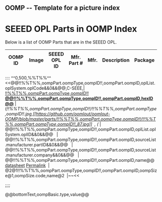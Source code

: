 ## OOMP -- Template for a picture index
SEEED OPL Parts in OOMP Index   
=========================   
Below is a list of OOMP Parts that are in the SEEED OPL.   



| OOMP ID | Image | SEEED<BR>OPL ID | Mfr. Part # | Mfr. | Description | Package |
| ------ | ----- | --------------- | ----------- | ---- | ----------- | ------- |
::::
^^0,500,%%T%%^^
<<@@!!%%T%%,oompPart.oompType,oompID!!,oompPart.oompID,oplList.oplSystem.oplCode&&0&&@@,C-SEEE,| [!!%%T%%,oompPart.oompType,oompID!! <br> __@@!!%%T%%,oompPart.oompType,oompID!!,oompPart.oompID,hexID@@__](https://github.com/oomlout/oomlout-OOMP/wiki/!!%%T%%,oompPart.oompType,oompID!!)  | (*!!%%T%%,oompPart.oompType,oompID!!/!!%%T%%,oompPart.oompType,oompID!!.jpg,[[https://github.com/oomlout/oomlout-OOMP/blob/master/parts/!!%%T%%,oompPart.oompType,oompID!!/!!%%T%%,oompPart.oompType,oompID!!_87.jpg]] &nbsp;,&nbsp;(* | @@!!%%T%%,oompPart.oompType,oompID!!,oompPart.oompID,oplList.oplSystem.oplID&&0&&@@ &nbsp; | @@!!%%T%%,oompPart.oompType,oompID!!,oompPart.oompID,sourceList.manufacturer.partID&&0&&@@ &nbsp; | @@!!%%T%%,oompPart.oompType,oompID!!,oompPart.oompID,sourceList.manufacturer.company&&0&&@@ &nbsp; | @@!!%%T%%,oompPart.oompType,oompID!!,oompPart.oompID,name@@ <br> [datasheet](https://github.com/oomlout/oomlout-OOMP/raw/master/parts/!!%%T%%,oompPart.oompType,oompID!!/!!%%T%%,oompPart.oompType,oompID!!-datsheet.pdf)  [Permalink](@@!!%%T%%,oompPart.oompType,oompID!!,oompPart.oompID,oplList.oplSystem.oplLink&&0&&@@ ) &nbsp;| @2@1!!%%T%%,oompPart.oompType,oompID!!,oompPart.oompID,oompSize@1,oompSize.code,name@2 &nbsp;|~~<<


;;;;


@@bottomText,oompBasic.type,value@@   

